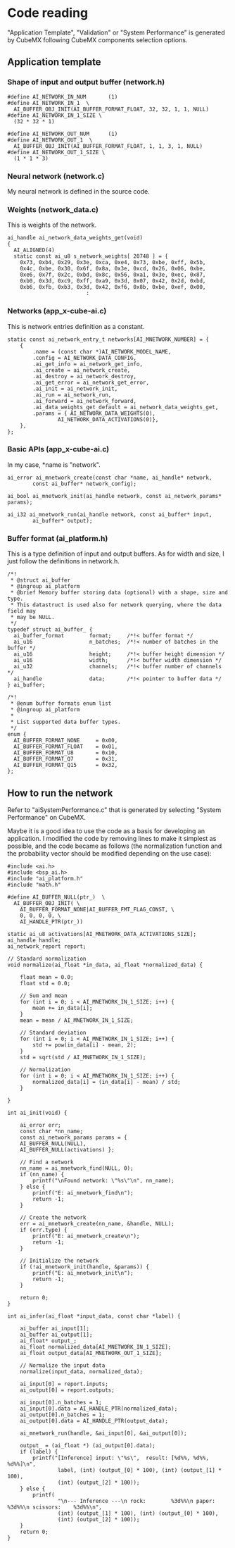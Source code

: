 # Code reading

"Application Template", "Validation" or "System Performance" is generated by CubeMX following CubeMX components selection options.

## Application template

### Shape of input and output buffer (network.h)

```
#define AI_NETWORK_IN_NUM       (1)
#define AI_NETWORK_IN_1  \
  AI_BUFFER_OBJ_INIT(AI_BUFFER_FORMAT_FLOAT, 32, 32, 1, 1, NULL)
#define AI_NETWORK_IN_1_SIZE \
  (32 * 32 * 1)

#define AI_NETWORK_OUT_NUM      (1)
#define AI_NETWORK_OUT_1  \
  AI_BUFFER_OBJ_INIT(AI_BUFFER_FORMAT_FLOAT, 1, 1, 3, 1, NULL)
#define AI_NETWORK_OUT_1_SIZE \
  (1 * 1 * 3)
```

### Neural network (network.c)

My neural network is defined in the source code.

### Weights (network_data.c)

This is weights of the network.

```
ai_handle ai_network_data_weights_get(void)
{
  AI_ALIGNED(4)
  static const ai_u8 s_network_weights[ 20748 ] = {
    0x73, 0xb4, 0x29, 0x3e, 0xca, 0xe4, 0x73, 0xbe, 0xff, 0x5b,
    0x4c, 0xbe, 0x30, 0x6f, 0x8a, 0x3e, 0xcd, 0x26, 0x06, 0xbe,
    0xe6, 0x7f, 0x2c, 0xbd, 0x8c, 0x56, 0xa1, 0x3e, 0xec, 0x87,
    0xb0, 0x3d, 0xc9, 0xff, 0xa9, 0x3d, 0x07, 0x42, 0x2d, 0xbd,
    0xb6, 0xfb, 0xb3, 0x3d, 0x42, 0xf6, 0x8b, 0xbe, 0xef, 0x00,
                         :
```

### Networks (app_x-cube-ai.c)

This is network entries definition as a constant.

```
static const ai_network_entry_t networks[AI_MNETWORK_NUMBER] = {
    {
        .name = (const char *)AI_NETWORK_MODEL_NAME,
        .config = AI_NETWORK_DATA_CONFIG,
        .ai_get_info = ai_network_get_info,
        .ai_create = ai_network_create,
        .ai_destroy = ai_network_destroy,
        .ai_get_error = ai_network_get_error,
        .ai_init = ai_network_init,
        .ai_run = ai_network_run,
        .ai_forward = ai_network_forward,
        .ai_data_weights_get_default = ai_network_data_weights_get,
        .params = { AI_NETWORK_DATA_WEIGHTS(0),
                AI_NETWORK_DATA_ACTIVATIONS(0)},
    },
};
```

### Basic APIs (app_x-cube-ai.c)

In my case, \*name is "network".

```
ai_error ai_mnetwork_create(const char *name, ai_handle* network,
        const ai_buffer* network_config);
        
ai_bool ai_mnetwork_init(ai_handle network, const ai_network_params* params);

ai_i32 ai_mnetwork_run(ai_handle network, const ai_buffer* input,
        ai_buffer* output);
```

### Buffer format (ai_platform.h)

This is a type definition of input and output buffers. As for width and size, I just follow the definitions in network.h.

```
/*!
 * @struct ai_buffer
 * @ingroup ai_platform
 * @brief Memory buffer storing data (optional) with a shape, size and type.
 * This datastruct is used also for network querying, where the data field may
 * may be NULL.
 */
typedef struct ai_buffer_ {
  ai_buffer_format        format;     /*!< buffer format */
  ai_u16                  n_batches;  /*!< number of batches in the buffer */
  ai_u16                  height;     /*!< buffer height dimension */
  ai_u16                  width;      /*!< buffer width dimension */
  ai_u32                  channels;   /*!< buffer number of channels */
  ai_handle               data;       /*!< pointer to buffer data */
} ai_buffer;
```

```
/*!
 * @enum buffer formats enum list
 * @ingroup ai_platform
 *
 * List supported data buffer types.
 */
enum {
  AI_BUFFER_FORMAT_NONE     = 0x00,
  AI_BUFFER_FORMAT_FLOAT    = 0x01,
  AI_BUFFER_FORMAT_U8       = 0x10,
  AI_BUFFER_FORMAT_Q7       = 0x31, 
  AI_BUFFER_FORMAT_Q15      = 0x32,
};
```

## How to run the network

Refer to "aiSystemPerformance.c" that is generated by selecting "System Performance" on CubeMX.

Maybe it is a good idea to use the code as a basis for developing an application. I modified the code by removing lines to make it simplest as possible, and the code became as follows (the normalization function and the probability vector should be modified depending on the use case):

```
#include <ai.h>
#include <bsp_ai.h>
#include "ai_platform.h"
#include "math.h"

#define AI_BUFFER_NULL(ptr_)  \
  AI_BUFFER_OBJ_INIT( \
    AI_BUFFER_FORMAT_NONE|AI_BUFFER_FMT_FLAG_CONST, \
    0, 0, 0, 0, \
    AI_HANDLE_PTR(ptr_))

static ai_u8 activations[AI_MNETWORK_DATA_ACTIVATIONS_SIZE];
ai_handle handle;
ai_network_report report;

// Standard normalization
void normalize(ai_float *in_data, ai_float *normalized_data) {

	float mean = 0.0;
	float std = 0.0;

	// Sum and mean
	for (int i = 0; i < AI_MNETWORK_IN_1_SIZE; i++) {
		mean += in_data[i];
	}
	mean = mean / AI_MNETWORK_IN_1_SIZE;

	// Standard deviation
	for (int i = 0; i < AI_MNETWORK_IN_1_SIZE; i++) {
		std += pow(in_data[i] - mean, 2);
	}
	std = sqrt(std / AI_MNETWORK_IN_1_SIZE);

	// Normalization
	for (int i = 0; i < AI_MNETWORK_IN_1_SIZE; i++) {
		normalized_data[i] = (in_data[i] - mean) / std;
	}

}

int ai_init(void) {

	ai_error err;
	const char *nn_name;
	const ai_network_params params = {
	AI_BUFFER_NULL(NULL),
	AI_BUFFER_NULL(activations) };

	// Find a network
	nn_name = ai_mnetwork_find(NULL, 0);
	if (nn_name) {
		printf("\nFound network: \"%s\"\n", nn_name);
	} else {
		printf("E: ai_mnetwork_find\n");
		return -1;
	}

	// Create the network
	err = ai_mnetwork_create(nn_name, &handle, NULL);
	if (err.type) {
		printf("E: ai_mnetwork_create\n");
		return -1;
	}

	// Initialize the network
	if (!ai_mnetwork_init(handle, &params)) {
		printf("E: ai_mnetwork_init\n");
		return -1;
	}

	return 0;
}

int ai_infer(ai_float *input_data, const char *label) {

	ai_buffer ai_input[1];
	ai_buffer ai_output[1];
	ai_float* output_;
	ai_float normalized_data[AI_MNETWORK_IN_1_SIZE];
	ai_float output_data[AI_MNETWORK_OUT_1_SIZE];

	// Normalize the input data
	normalize(input_data, normalized_data);

	ai_input[0] = report.inputs;
	ai_output[0] = report.outputs;

	ai_input[0].n_batches = 1;
	ai_input[0].data = AI_HANDLE_PTR(normalized_data);
	ai_output[0].n_batches = 1;
	ai_output[0].data = AI_HANDLE_PTR(output_data);

	ai_mnetwork_run(handle, &ai_input[0], &ai_output[0]);

	output_ = (ai_float *) (ai_output[0].data);
	if (label) {
		printf("[Inference] input: \"%s\",  result: [%d%%, %d%%, %d%%]\n",
				label, (int) (output_[0] * 100), (int) (output_[1] * 100),
				(int) (output_[2] * 100));
	} else {
		printf(
				"\n--- Inference ---\n rock:        %3d%%\n paper:       %3d%%\n scissors:    %3d%%\n",
				(int) (output_[1] * 100), (int) (output_[0] * 100),
				(int) (output_[2] * 100));
	}
	return 0;
}
```
